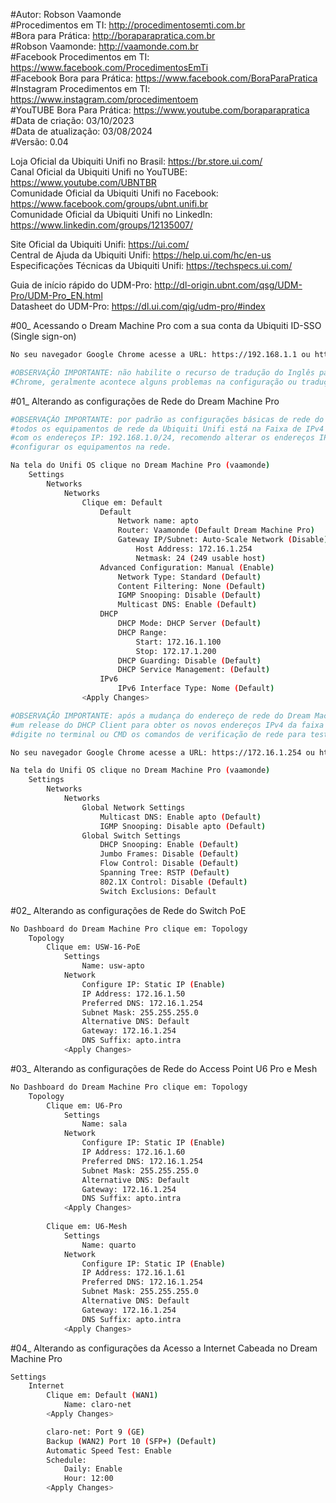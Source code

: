 #Autor: Robson Vaamonde<br>
#Procedimentos em TI: http://procedimentosemti.com.br<br>
#Bora para Prática: http://boraparapratica.com.br<br>
#Robson Vaamonde: http://vaamonde.com.br<br>
#Facebook Procedimentos em TI: https://www.facebook.com/ProcedimentosEmTi<br>
#Facebook Bora para Prática: https://www.facebook.com/BoraParaPratica<br>
#Instagram Procedimentos em TI: https://www.instagram.com/procedimentoem<br>
#YouTUBE Bora Para Prática: https://www.youtube.com/boraparapratica<br>
#Data de criação: 03/10/2023<br>
#Data de atualização: 03/08/2024<br>
#Versão: 0.04

Loja Oficial da Ubiquiti Unifi no Brasil: https://br.store.ui.com/<br>
Canal Oficial da Ubiquiti Unifi no YouTUBE: https://www.youtube.com/UBNTBR<br>
Comunidade Oficial da Ubiquiti Unifi no Facebook: https://www.facebook.com/groups/ubnt.unifi.br<br>
Comunidade Oficial da Ubiquiti Unifi no LinkedIn: https://www.linkedin.com/groups/12135007/

Site Oficial da Ubiquiti Unifi: https://ui.com/<br>
Central de Ajuda da Ubiquiti Unifi: https://help.ui.com/hc/en-us<br>
Especificações Técnicas da Ubiquiti Unifi: https://techspecs.ui.com/

Guia de início rápido do UDM-Pro: http://dl-origin.ubnt.com/qsg/UDM-Pro/UDM-Pro_EN.html<br>
Datasheet do UDM-Pro: https://dl.ui.com/qig/udm-pro/#index

#00_ Acessando o Dream Machine Pro com a sua conta da Ubiquiti ID-SSO (Single sign-on)<br>
```bash
No seu navegador Google Chrome acesse a URL: https://192.168.1.1 ou https://unifi

#OBSERVAÇÃO IMPORTANTE: não habilite o recurso de tradução do Inglês para o Português do Google
#Chrome, geralmente acontece alguns problemas na configuração ou tradução do termo técnico.
```

#01_ Alterando as configurações de Rede do Dream Machine Pro<br>
```bash
#OBSERVAÇÃO IMPORTANTE: por padrão as configurações básicas de rede do Dream Machine Pro e 
#todos os equipamentos de rede da Ubiquiti Unifi está na Faixa de IPv4 Classe C começando
#com os endereços IP: 192.168.1.0/24, recomendo alterar os endereços IP andes de começar a
#configurar os equipamentos na rede.

Na tela do Unifi OS clique no Dream Machine Pro (vaamonde)
	Settings
		Networks
			Networks
				Clique em: Default
					Default
						Network name: apto
						Router: Vaamonde (Default Dream Machine Pro)
						Gateway IP/Subnet: Auto-Scale Network (Disable)
							Host Address: 172.16.1.254
							Netmask: 24 (249 usable host)
					Advanced Configuration: Manual (Enable)
						Network Type: Standard (Default)
						Content Filtering: None (Default)
						IGMP Snooping: Disable (Default)
						Multicast DNS: Enable (Default)
					DHCP
						DHCP Mode: DHCP Server (Default)
						DHCP Range:
							Start: 172.16.1.100
							Stop: 172.17.1.200
						DHCP Guarding: Disable (Default)
						DHCP Service Management: (Default)
					IPv6
						IPv6 Interface Type: Nome (Default)
				<Apply Changes>

#OBSERVAÇÃO IMPORTANTE: após a mudança do endereço de rede do Dream Machine Pro, faça
#um release do DHCP Client para obter os novos endereços IPv4 da faixa alterada no UDM,
#digite no terminal ou CMD os comandos de verificação de rede para testar os novos IP's. 

No seu navegador Google Chrome acesse a URL: https://172.16.1.254 ou https://unifi

Na tela do Unifi OS clique no Dream Machine Pro (vaamonde)
	Settings
		Networks
			Networks
				Global Network Settings
					Multicast DNS: Enable apto (Default)
					IGMP Snooping: Disable apto (Default)
				Global Switch Settings
					DHCP Snooping: Enable (Default)
					Jumbo Frames: Disable (Default)
					Flow Control: Disable (Default)
					Spanning Tree: RSTP (Default)
					802.1X Control: Disable (Default)
					Switch Exclusions: Default
```

#02_ Alterando as configurações de Rede do Switch PoE<br>
```bash
No Dashboard do Dream Machine Pro clique em: Topology
	Topology
		Clique em: USW-16-PoE
			Settings
				Name: usw-apto
			Network
				Configure IP: Static IP (Enable)
				IP Address: 172.16.1.50
				Preferred DNS: 172.16.1.254
				Subnet Mask: 255.255.255.0
				Alternative DNS: Default
				Gateway: 172.16.1.254
				DNS Suffix: apto.intra
			<Apply Changes>
```

#03_ Alterando as configurações de Rede do Access Point U6 Pro e Mesh<br>
```bash
No Dashboard do Dream Machine Pro clique em: Topology
	Topology
		Clique em: U6-Pro
			Settings
				Name: sala
			Network
				Configure IP: Static IP (Enable)
				IP Address: 172.16.1.60
				Preferred DNS: 172.16.1.254
				Subnet Mask: 255.255.255.0
				Alternative DNS: Default
				Gateway: 172.16.1.254
				DNS Suffix: apto.intra
			<Apply Changes>
		
		Clique em: U6-Mesh
			Settings
				Name: quarto
			Network
				Configure IP: Static IP (Enable)
				IP Address: 172.16.1.61
				Preferred DNS: 172.16.1.254
				Subnet Mask: 255.255.255.0
				Alternative DNS: Default
				Gateway: 172.16.1.254
				DNS Suffix: apto.intra
			<Apply Changes>
```

#04_ Alterando as configurações da Acesso a Internet Cabeada no Dream Machine Pro<br>
```bash
Settings
	Internet
		Clique em: Default (WAN1)
			Name: claro-net
		<Apply Changes>

		claro-net: Port 9 (GE)
		Backup (WAN2) Port 10 (SFP+) (Default)
		Automatic Speed Test: Enable
		Schedule:
			Daily: Enable
			Hour: 12:00
		<Apply Changes>
```
